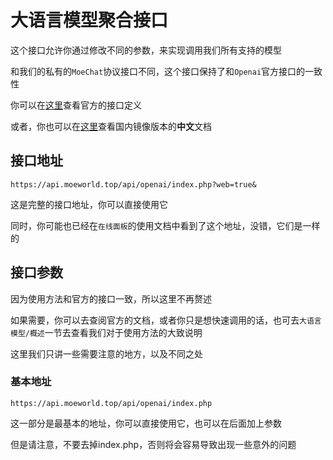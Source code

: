 # 大语言模型聚合接口
这个接口允许你通过修改不同的参数，来实现调用我们所有支持的模型

和我们的私有的`MoeChat`协议接口不同，这个接口保持了和`Openai`官方接口的一致性

你可以在[这里](https://beta.openai.com/docs/api-reference/completions/create)查看官方的接口定义

或者，你也可以在[这里](https://openai.apifox.cn/api-67883981)查看国内镜像版本的**中文**文档

## 接口地址
```url
https://api.moeworld.top/api/openai/index.php?web=true&
```
这是完整的接口地址，你可以直接使用它

同时，你可能也已经在`在线面板`的使用文档中看到了这个地址，没错，它们是一样的

## 接口参数
因为使用方法和官方的接口一致，所以这里不再赘述

如果需要，你可以去查阅官方的文档，或者你只是想快速调用的话，也可去`大语言模型/概述`一节去查看我们对于使用方法的大致说明

这里我们只讲一些需要注意的地方，以及不同之处

### 基本地址
```url
https://api.moeworld.top/api/openai/index.php
```
这一部分是最基本的地址，你可以直接使用它，也可以在后面加上参数

但是请注意，不要去掉index.php，否则将会容易导致出现一些意外的问题